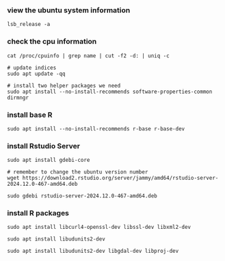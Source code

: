 ### view the ubuntu system information

```shell
lsb_release -a
```

### check the cpu information

```
cat /proc/cpuinfo | grep name | cut -f2 -d: | uniq -c
```

```
# update indices
sudo apt update -qq
```

```
# install two helper packages we need
sudo apt install --no-install-recommends software-properties-common dirmngr
```

### install base R

```
sudo apt install --no-install-recommends r-base r-base-dev
```

### install Rstudio Server

```
sudo apt install gdebi-core
```

```
# remember to change the ubuntu version number
wget https://download2.rstudio.org/server/jammy/amd64/rstudio-server-2024.12.0-467-amd64.deb
```

```
sudo gdebi rstudio-server-2024.12.0-467-amd64.deb
```

### install R packages

```
sudo apt install libcurl4-openssl-dev libssl-dev libxml2-dev
```

```
sudo apt install libudunits2-dev
```

```
sudo apt install libudunits2-dev libgdal-dev libproj-dev
```


